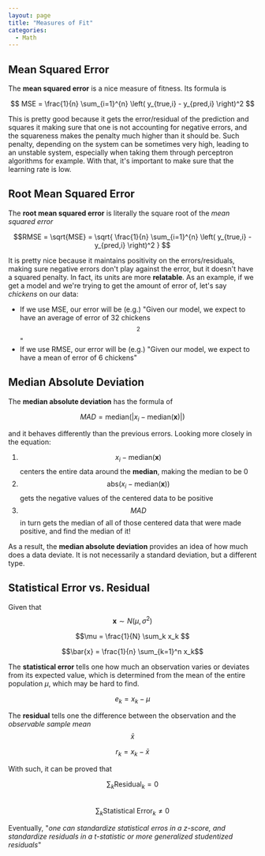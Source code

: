 ```yaml
---
layout: page
title: "Measures of Fit"
categories:
  - Math
---
```


## Mean Squared Error
The **mean squared error** is a nice measure of fitness. Its formula is

$$ MSE = \frac{1}{n} \sum_{i=1}^{n} \left( y_{true,i} - y_{pred,i} \right)^2 $$

This is pretty good because it gets the error/residual of the prediction and squares it making sure that one is not accounting for negative errors, and the squareness makes the penalty much higher than it should be. Such penalty, depending on the system can be sometimes very high, leading to an unstable system, especially when taking them through perceptron algorithms for example. With that, it's important to make sure that the learning rate is low.

## Root Mean Squared Error

The **root mean squared error** is literally the square root of the *mean squared error*

$$RMSE = \sqrt{MSE} = \sqrt{ \frac{1}{n} \sum_{i=1}^{n} \left( y_{true,i} - y_{pred,i} \right)^2 } $$

It is pretty nice because it maintains positivity on the errors/residuals, making sure negative errors don't play against the error, but it doesn't have a squared penalty. In fact, its units are more **relatable**. As an example, if we get a model and we're trying to get the amount of error of, let's say *chickens* on our data:
- If we use MSE, our error will be (e.g.) "Given our model, we expect to have an average of error of 32 chickens$$^2$$"
- If we use RMSE, our error will be (e.g.) "Given our model, we expect to have a mean of error of 6 chickens"


## Median Absolute Deviation
The **median absolute deviation** has the formula of

$$ MAD = \text{median}( | x_i - \text{median}(\textbf{x})| )$$

and it behaves differently than the previous errors. Looking more closely in the equation:
1. $$x_i - \text{median}(\textbf{x})$$ centers the entire data around the **median**, making the median to be 0
1. $$\text{abs}(x_i - \text{median}(\textbf{x}))$$ gets the negative values of the centered data to be positive
1. $$MAD$$ in turn gets the median of all of those centered data that were made positive, and find the median of it!

As a result, the **median absolute deviation** provides an idea of how much does a data deviate. It is not necessarily a standard deviation, but a different type.


## Statistical Error vs. Residual
Given that $$\textbf{x} \sim  N(\mu,\sigma^2)$$

$$\mu = \frac{1}{N} \sum_k x_k $$

$$\bar{x} = \frac{1}{n} \sum_{k=1}^n x_k$$

The **statistical error** tells one how much an observation varies or deviates from its expected value, which is determined from the mean of the entire population $\mu$, which may be hard to find.

$$ e_k = x_k - \mu $$

The **residual** tells one the difference between the observation and the *observable sample mean* $$\bar{x}$$

$$ r_k = x_k - \bar{x} $$

With such, it can be proved that

$$\sum_k \text{Residual}_k = 0 $$  
$$\sum_k \text{Statistical Error}_k \neq 0$$

Eventually, "*one can standardize statistical erros in a z-score, and standardize residuals in a t-statistic or more generalized studentized residuals*"
